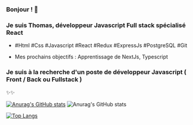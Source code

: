 ### Bonjour ! 👋

### Je suis Thomas, développeur Javascript Full stack spécialisé React

- #Html #Css #Javascript #React #Redux #ExpressJs #PostgreSQL #Git

- Mes prochains objectifs : Apprentissage de NextJs, Typescript


### Je suis à la recherche d'un poste de développeur Javascript ( Front / Back ou Fullstack )

✨✨

[![Anurag's GitHub stats](https://github-readme-stats.vercel.app/api?username=Thomas-279)](https://github.com/Thomas-279/github-readme-stats)
![Anurag's GitHub stats](https://github-readme-stats.vercel.app/api?username=Thomas-279&count_private=true)

[![Top Langs](https://github-readme-stats.vercel.app/api/top-langs/?username=Thomas-279&exclude_repo=github-readme-stats,Thomas-279.github.io)](https://github.com/Thomas-279/github-readme-stats)
